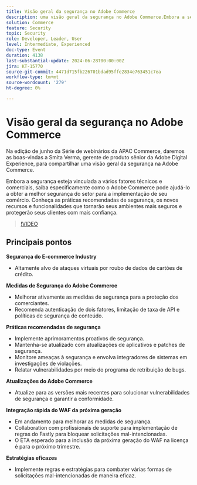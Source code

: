 ```yaml
---
title: Visão geral da segurança no Adobe Commerce
description: uma visão geral da segurança no Adobe Commerce.Embora a segurança esteja vinculada a vários fatores técnicos e comerciais, saiba especificamente como o Adobe Commerce pode ajudá-lo a obter a melhor segurança da categoria para a implementação do seu comércio. Conheça as práticas recomendadas de segurança, os novos recursos e funcionalidades que tornarão seus ambientes mais seguros e protegerão seus clientes com mais confiança.
solution: Commerce
feature: Security
topic: Security
role: Developer, Leader, User
level: Intermediate, Experienced
doc-type: Event
duration: 4138
last-substantial-update: 2024-06-28T00:00:00Z
jira: KT-15770
source-git-commit: 4471d715fb226701bdad95ffe2834e763451c7ea
workflow-type: tm+mt
source-wordcount: '279'
ht-degree: 0%

---
```



# Visão geral da segurança no Adobe Commerce

Na edição de junho da Série de webinários da APAC Commerce, daremos as boas-vindas a Smita Verma, gerente de produto sênior da Adobe Digital Experience, para compartilhar uma visão geral da segurança na Adobe Commerce.

Embora a segurança esteja vinculada a vários fatores técnicos e comerciais, saiba especificamente como o Adobe Commerce pode ajudá-lo a obter a melhor segurança do setor para a implementação de seu comércio. Conheça as práticas recomendadas de segurança, os novos recursos e funcionalidades que tornarão seus ambientes mais seguros e protegerão seus clientes com mais confiança.

>[!VIDEO](https://video.tv.adobe.com/v/3430434/?learn=on)

## Principais pontos

**Segurança do E-commerce Industry**

* Altamente alvo de ataques virtuais por roubo de dados de cartões de crédito.

**Medidas de Segurança do Adobe Commerce**

* Melhorar ativamente as medidas de segurança para a proteção dos comerciantes.
* Recomenda autenticação de dois fatores, limitação de taxa de API e políticas de segurança de conteúdo.

**Práticas recomendadas de segurança**

* Implemente aprimoramentos proativos de segurança.
* Mantenha-se atualizado com atualizações de aplicativos e patches de segurança.
* Monitore ameaças à segurança e envolva integradores de sistemas em investigações de violações.
* Relatar vulnerabilidades por meio do programa de retribuição de bugs.

**Atualizações do Adobe Commerce**

* Atualize para as versões mais recentes para solucionar vulnerabilidades de segurança e garantir a conformidade.

**Integração rápida do WAF da próxima geração**

* Em andamento para melhorar as medidas de segurança.
* Collaboration com profissionais de suporte para implementação de regras do Fastly para bloquear solicitações mal-intencionadas.
* O ETA esperado para a inclusão da próxima geração do WAF na licença é para o próximo trimestre.

**Estratégias eficazes**

* Implemente regras e estratégias para combater várias formas de solicitações mal-intencionadas de maneira eficaz.
